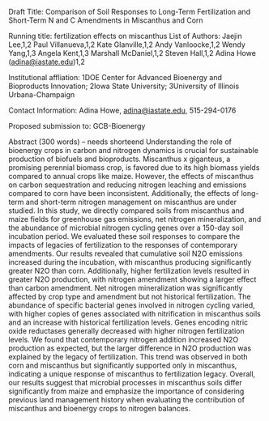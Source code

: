 Draft Title: Comparison of Soil Responses to Long-Term Fertilization and Short-Term N and C Amendments in Miscanthus and Corn

Running title:  fertilization effects on miscanthus
List of Authors:  Jaejin Lee,1,2 Paul Villanueva,1,2 Kate Glanville,1,2 Andy Vanloocke,1,2 Wendy Yang,1,3 Angela Kent,1,3 Marshall McDaniel,1,2 Steven Hall,1,2  Adina Howe (adina@iastate.edu)1,2

Institutional affliation: 1DOE Center for Advanced Bioenergy and Bioproducts Innovation; 2Iowa State University; 3University of Illinois Urbana-Champaign

Contact Information:  Adina Howe, adina@iastate.edu, 515-294-0176

Proposed submission to:  GCB-Bioenergy

Abstract (300 words) – needs shorteend
Understanding the role of bioenergy crops in carbon and nitrogen dynamics is crucial for sustainable production of biofuels and bioproducts. Miscanthus x giganteus, a promising perennial biomass crop, is favored due to its high biomass yields compared to annual crops like maize.  However, the effects of miscanthus on carbon sequestration and reducing nitrogen leaching and emissions compared to corn have been inconsistent. Additionally, the effects of long-term and short-term nitrogen management on miscanthus are under studied. In this study, we directly compared soils from miscanthus and maize fields for greenhouse gas emissions, net nitrogen mineralization, and the abundance of microbial nitrogen cycling genes over a 150-day soil incubation period. We evaluated these soil responses to compare the impacts of legacies of fertilization to the responses of contemporary amendments. Our results revealed that cumulative soil N2O emissions increased during the incubation, with miscanthus producing significantly greater N2O than corn. Additionally, higher fertilization levels resulted in greater N2O production, with nitrogen amendment showing a larger effect than carbon amendment. Net nitrogen mineralization was significantly affected by crop type and amendment but not historical fertilization. The abundance of specific bacterial genes involved in nitrogen cycling varied, with higher copies of genes associated with nitrification in miscanthus soils and an increase with historical fertilization levels. Genes encoding nitric oxide reductases generally decreased with higher nitrogen fertilization levels. We found that contemporary nitrogen addition increased N2O production as expected, but the larger difference in N2O production was explained by the legacy of fertilization. This trend was observed in both corn and miscanthus but significantly supported only in miscanthus, indicating a unique response of miscanthus to fertilization legacy. Overall, our results suggest that microbial processes in miscanthus soils differ significantly from maize and emphasize the importance of considering previous land management history when evaluating the contribution of miscanthus and bioenergy crops to nitrogen balances.
